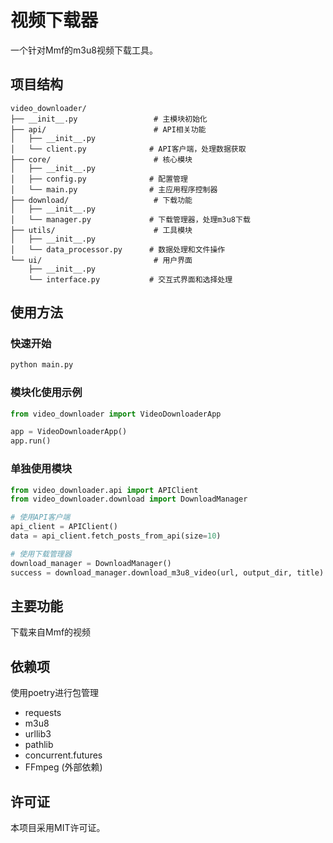 # 视频下载器

一个针对Mmf的m3u8视频下载工具。

## 项目结构

```
video_downloader/
├── __init__.py                 # 主模块初始化
├── api/                        # API相关功能
│   ├── __init__.py
│   └── client.py              # API客户端，处理数据获取
├── core/                       # 核心模块
│   ├── __init__.py
│   ├── config.py              # 配置管理
│   └── main.py                # 主应用程序控制器
├── download/                   # 下载功能
│   ├── __init__.py
│   └── manager.py             # 下载管理器，处理m3u8下载
├── utils/                      # 工具模块
│   ├── __init__.py
│   └── data_processor.py      # 数据处理和文件操作
└── ui/                         # 用户界面
    ├── __init__.py
    └── interface.py           # 交互式界面和选择处理
```

## 使用方法

### 快速开始
```bash
python main.py
```

### 模块化使用示例
```python
from video_downloader import VideoDownloaderApp

app = VideoDownloaderApp()
app.run()
```

### 单独使用模块
```python
from video_downloader.api import APIClient
from video_downloader.download import DownloadManager

# 使用API客户端
api_client = APIClient()
data = api_client.fetch_posts_from_api(size=10)

# 使用下载管理器
download_manager = DownloadManager()
success = download_manager.download_m3u8_video(url, output_dir, title)
```

## 主要功能

下载来自Mmf的视频

## 依赖项
使用poetry进行包管理
- requests
- m3u8
- urllib3
- pathlib
- concurrent.futures
- FFmpeg (外部依赖)

## 许可证

本项目采用MIT许可证。
